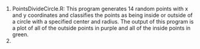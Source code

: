 1. PointsDivideCircle.R:
   This program generates 14 random points with x and y coordinates and classifies the points as being inside or outside of a circle with a specified center and radius. The output of this program is a plot of all of the outside points in purple and all of the inside points in green.
2. 
